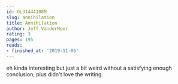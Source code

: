 ```yaml
---
id: OL31444108M
slug: annihilation
title: Annihilation
author: Jeff VanderMeer
rating: 3
pages: 195
reads:
- finished_at: '2019-11-06'
---
```

eh kinda interesting but just a bit weird without a satisfying enough conclusion, plus didn't love the writing.
